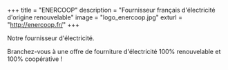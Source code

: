 +++
title = "ENERCOOP"
description = "Fournisseur français d'électricité d'origine renouvelable"
image = "logo_enercoop.jpg"
exturl = "http://enercoop.fr/"
+++

Notre fournisseur d'électricité.

Branchez-vous à une offre de fourniture d'électricité 100% renouvelable et 100% coopérative !
